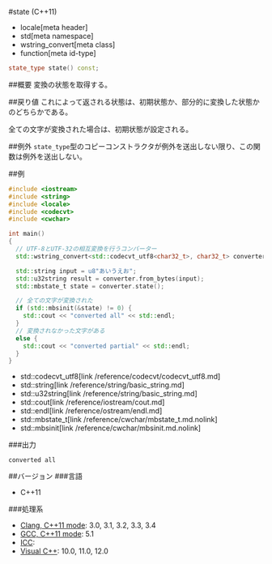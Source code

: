 #state (C++11)
* locale[meta header]
* std[meta namespace]
* wstring_convert[meta class]
* function[meta id-type]

```cpp
state_type state() const;
```

##概要
変換の状態を取得する。


##戻り値
これによって返される状態は、初期状態か、部分的に変換した状態かのどちらかである。

全ての文字が変換された場合は、初期状態が設定される。


##例外
`state_type`型のコピーコンストラクタが例外を送出しない限り、この関数は例外を送出しない。


##例
```cpp
#include <iostream>
#include <string>
#include <locale>
#include <codecvt>
#include <cwchar>

int main()
{
  // UTF-8とUTF-32の相互変換を行うコンバーター
  std::wstring_convert<std::codecvt_utf8<char32_t>, char32_t> converter;

  std::string input = u8"あいうえお";
  std::u32string result = converter.from_bytes(input);
  std::mbstate_t state = converter.state();

  // 全ての文字が変換された
  if (std::mbsinit(&state) != 0) {
    std::cout << "converted all" << std::endl;
  }
  // 変換されなかった文字がある
  else {
    std::cout << "converted partial" << std::endl;
  }
}
```
* std::codecvt_utf8[link /reference/codecvt/codecvt_utf8.md]
* std::string[link /reference/string/basic_string.md]
* std::u32string[link /reference/string/basic_string.md]
* std::cout[link /reference/iostream/cout.md]
* std::endl[link /reference/ostream/endl.md]
* std::mbstate_t[link /reference/cwchar/mbstate_t.md.nolink]
* std::mbsinit[link /reference/cwchar/mbsinit.md.nolink]

###出力
```
converted all
```


##バージョン
###言語
- C++11

###処理系
- [Clang, C++11 mode](/implementation.md#clang): 3.0, 3.1, 3.2, 3.3, 3.4
- [GCC, C++11 mode](/implementation.md#gcc): 5.1
- [ICC](/implementation.md#icc):
- [Visual C++](/implementation.md#visual_cpp): 10.0, 11.0, 12.0


